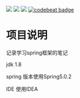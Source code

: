 ![](https://img.shields.io/badge/language-Java-orange.svg)
![](https://img.shields.io/badge/JDK-1.8-mustard.svg)
![](https://img.shields.io/badge/framework-Spring5-green.svg)
[![codebeat badge](https://codebeat.co/badges/f7e7accb-890e-4961-acb6-4f03635c72d8)](https://codebeat.co/projects/github-com-ylbo-hello-spring-master)
# 项目说明

记录学习spring框架的笔记 

jdk 1.8

spring 版本使用Spring5.0.2

IDE 使用IDEA
